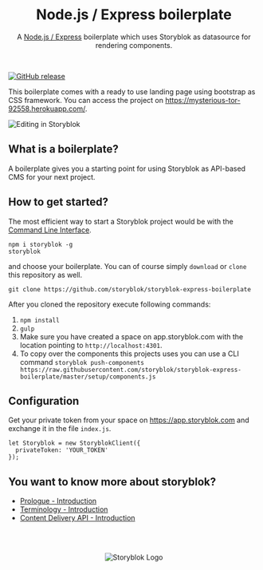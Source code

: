 <p align="center">
  <h1 align="center">Node.js / Express boilerplate</h1>
  <p align="center">A <a href="https://www.storyblok.com" target="_blank">Node.js / Express</a> boilerplate which uses Storyblok as datasource for rendering components.</p>
</p>
<br>

[![GitHub release](https://img.shields.io/github/release/storyblok/storyblok-express-boilerplate.svg)](https://github.com/storyblok/storyblok-express-boilerplate/)

This boilerplate comes with a ready to use landing page using bootstrap as CSS framework. You can access the project on https://mysterious-tor-92558.herokuapp.com/.

![Editing in Storyblok](https://a.storyblok.com/f/40387/8fde812381/screeenvideo.gif)


## What is a boilerplate?
A boilerplate gives you a starting point for using Storyblok as API-based CMS for your next project.


## How to get started?

The most efficient way to start a Storyblok project would be with the [Command Line Interface](https://www.storyblok.com/docs/Guides/command-line-interface).

```
npm i storyblok -g
storyblok
```

and choose your boilerplate. You can of course simply `download` or `clone` this repository as well.

```
git clone https://github.com/storyblok/storyblok-express-boilerplate
```

After you cloned the repository execute following commands:

1. `npm install`
2. `gulp`
3. Make sure you have created a space on app.storyblok.com with the location pointing to `http://localhost:4301`.
3. To copy over the components this projects uses you can use a CLI command `storyblok push-components https://raw.githubusercontent.com/storyblok/storyblok-express-boilerplate/master/setup/components.js`

## Configuration

Get your private token from your space on https://app.storyblok.com and exchange it in the file `index.js`.

```
let Storyblok = new StoryblokClient({
  privateToken: 'YOUR_TOKEN'
});
```


## You want to know more about storyblok?

- [Prologue - Introduction](https://www.storyblok.com/docs/Prologue/Introduction)
- [Terminology - Introduction](https://www.storyblok.com/docs/terminology/introduction)
- [Content Delivery API - Introduction](https://www.storyblok.com/docs/Delivery-Api/introduction)


<br>
<br>
<p align="center">
<img src="https://a.storyblok.com/f/39898/1c9c224705/storyblok_black.svg" alt="Storyblok Logo">
</p>
